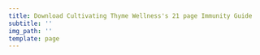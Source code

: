 ```yaml
---
title: Download Cultivating Thyme Wellness's 21 page Immunity Guide
subtitle: ''
img_path: ''
template: page
---
```

<script type="text/javascript" src="//marketing.kickback.live/form/generate.js?id=1"></script>
